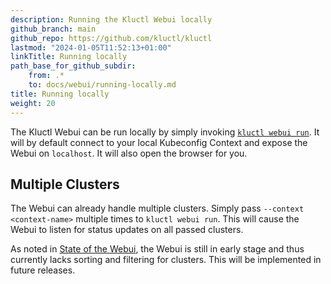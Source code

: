 ```yaml
---
description: Running the Kluctl Webui locally
github_branch: main
github_repo: https://github.com/kluctl/kluctl
lastmod: "2024-01-05T11:52:13+01:00"
linkTitle: Running locally
path_base_for_github_subdir:
    from: .*
    to: docs/webui/running-locally.md
title: Running locally
weight: 20
---
```






The Kluctl Webui can be run locally by simply invoking [`kluctl webui run`](../kluctl/commands/webui-run.md).
It will by default connect to your local Kubeconfig Context and expose the Webui on `localhost`. It will also open
the browser for you.

## Multiple Clusters

The Webui can already handle multiple clusters. Simply pass `--context <context-name>` multiple times to `kluctl webui run`.
This will cause the Webui to listen for status updates on all passed clusters.

As noted in [State of the Webui](./#state-of-the-webui), the Webui is still in early stage and thus currently
lacks sorting and filtering for clusters. This will be implemented in future releases.
